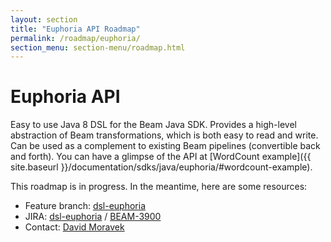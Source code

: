 ```yaml
---
layout: section
title: "Euphoria API Roadmap"
permalink: /roadmap/euphoria/
section_menu: section-menu/roadmap.html
---
```

<!--
Licensed under the Apache License, Version 2.0 (the "License");
you may not use this file except in compliance with the License.
You may obtain a copy of the License at

http://www.apache.org/licenses/LICENSE-2.0

Unless required by applicable law or agreed to in writing, software
distributed under the License is distributed on an "AS IS" BASIS,
WITHOUT WARRANTIES OR CONDITIONS OF ANY KIND, either express or implied.
See the License for the specific language governing permissions and
limitations under the License.
-->

# Euphoria API

Easy to use Java 8 DSL for the Beam Java SDK. Provides a high-level abstraction of Beam transformations, which is both easy to read and write. Can be used as a complement to existing Beam pipelines (convertible back and forth). You can have a glimpse of the API at [WordCount example]({{ site.baseurl
}}/documentation/sdks/java/euphoria/#wordcount-example).

This roadmap is in progress. In the meantime, here are some resources:

- Feature branch: [dsl-euphoria](https://github.com/apache/beam/tree/dsl-euphoria)
- JIRA: [dsl-euphoria](https://issues.apache.org/jira/browse/BEAM-4366?jql=project%20%3D%20BEAM%20AND%20component%20%3D%20dsl-euphoria) / [BEAM-3900](https://issues.apache.org/jira/browse/BEAM-3900)
- Contact: [David Moravek](mailto:david.moravek@gmail.com)